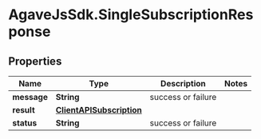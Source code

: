 # AgaveJsSdk.SingleSubscriptionResponse

## Properties
Name | Type | Description | Notes
------------ | ------------- | ------------- | -------------
**message** | **String** | success or failure | 
**result** | [**ClientAPISubscription**](ClientAPISubscription.md) |  | 
**status** | **String** | success or failure | 


